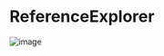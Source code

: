ReferenceExplorer
=================

![image](https://raw.githubusercontent.com/tsubaki/ReferenceExplorer/gh-pages/images/work_image.jpg)